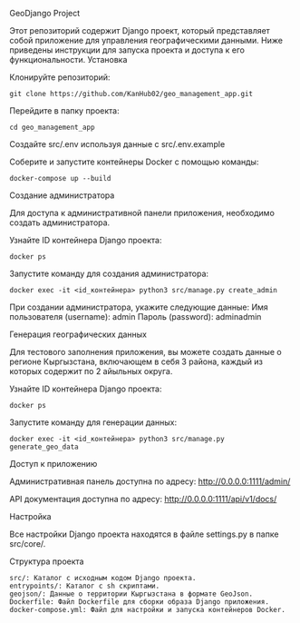GeoDjango Project

Этот репозиторий содержит Django проект, который представляет собой приложение для управления географическими данными.
Ниже приведены инструкции для запуска проекта и доступа к его функциональности.
Установка

Клонируйте репозиторий:

    git clone https://github.com/KanHub02/geo_management_app.git


Перейдите в папку проекта:

    cd geo_management_app

Создайте src/.env используя данные с src/.env.example

Соберите и запустите контейнеры Docker с помощью команды:

    docker-compose up --build

Создание администратора

Для доступа к административной панели приложения, необходимо создать администратора.

Узнайте ID контейнера Django проекта:

    docker ps

Запустите команду для создания администратора:


    docker exec -it <id_контейнера> python3 src/manage.py create_admin

При создании администратора, укажите следующие данные:
    Имя пользователя (username): admin
    Пароль (password): adminadmin

Генерация географических данных

Для тестового заполнения приложения, вы можете создать данные о регионе Кыргызстана, включающем в себя 3 района, каждый из которых содержит по 2 айыльных округа.

Узнайте ID контейнера Django проекта:

    docker ps

Запустите команду для генерации данных:

    docker exec -it <id_контейнера> python3 src/manage.py generate_geo_data

Доступ к приложению

Административная панель доступна по адресу:
    http://0.0.0.0:1111/admin/

API документация доступна по адресу:
    http://0.0.0.0:1111/api/v1/docs/

Настройка

Все настройки Django проекта находятся в файле settings.py в папке src/core/.

Структура проекта

    src/: Каталог с исходным кодом Django проекта.
    entrypoints/: Каталог с sh скриптами.
    geojson/: Данные о территории Кыргызстана в формате GeoJson.
    Dockerfile: Файл Dockerfile для сборки образа Django приложения.
    docker-compose.yml: Файл для настройки и запуска контейнеров Docker.